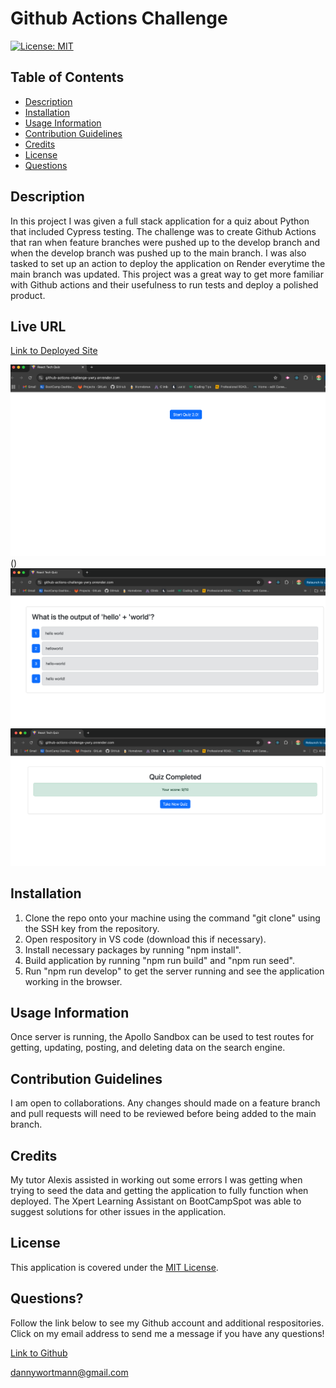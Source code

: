 # Github Actions Challenge

[![License: MIT](https://img.shields.io/badge/License-MIT-yellow.svg)](https://opensource.org/licenses/MIT)

## Table of Contents

 * [Description](#description)
 * [Installation](#installation)
 * [Usage Information](#usage-information)
 * [Contribution Guidelines](#contribution-guidelines)
 * [Credits](#credits)
 * [License](#license)
 * [Questions](#questions)

## Description
In this project I was given a full stack application for a quiz about Python that included Cypress testing. The challenge was to create Github Actions that ran when feature branches were pushed up to the develop branch and when the develop branch was pushed up to the main branch. I was also tasked to set up an action to deploy the application on Render everytime the main branch was updated. This project was a great way to get more familiar with Github actions and their usefulness to run tests and deploy a polished product.

## Live URL

[Link to Deployed Site](https://github-actions-challenge-ywry.onrender.com/)

![screenshot of browser](./Assets/image1.png)()
![screenshot of browser](./Assets/image2.png)
![screenshot of browser](./Assets/image3.png)


## Installation
1. Clone the repo onto your machine using the command "git clone" using the SSH key from the repository.
2. Open respository in VS code (download this if necessary). 
3. Install necessary packages by running "npm install". 
4. Build application by running "npm run build" and "npm run seed".
5. Run "npm run develop" to get the server running and see the application working in the browser.

## Usage Information
Once server is running, the Apollo Sandbox can be used to test routes for getting, updating, posting, and deleting data on the search engine.

## Contribution Guidelines
I am open to collaborations. Any changes should made on a feature branch and pull requests will need to be reviewed before being added to the main branch.

## Credits
My tutor Alexis assisted in working out some errors I was getting when trying to seed the data and getting the application to fully function when deployed. The Xpert Learning Assistant on BootCampSpot was able to suggest solutions for other issues in the application.

## License
This application is covered under the [MIT License](https://opensource.org/licenses/MIT).

## Questions?
Follow the link below to see my Github account and additional respositories. Click on my email address to send me a message if you have any questions!

[Link to Github](http://github.com/dlwortmann)

<a href="mailto:dannywortmann@gmail.com">dannywortmann@gmail.com</a>

